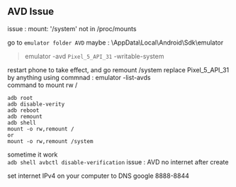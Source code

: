 ## AVD Issue

issue :  mount: '/system' not in /proc/mounts

go to `emulator folder AVD` maybe : \AppData\Local\Android\Sdk\emulator
> emulator -avd `Pixel_5_API_31` -writable-system

restart phone to take effect, and go remount /system
replace Pixel_5_API_31 by anything using commnad  : emulator -list-avds  
command to mount rw /  
```
adb root
adb disable-verity
adb reboot
adb remount
adb shell
mount -o rw,remount /
or
mount -o rw,remount /system
```
sometime it work  
```adb shell avbctl disable-verification```
issue : AVD no internet after create

set internet IPv4 on your computer to DNS google 8888-8844
